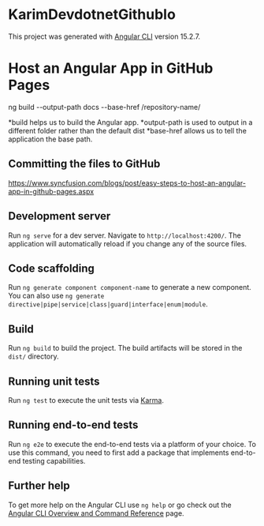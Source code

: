 # KarimDevdotnetGithubIo

This project was generated with [Angular CLI](https://github.com/angular/angular-cli) version 15.2.7.

# Host an Angular App in GitHub Pages

ng build --output-path docs --base-href /repository-name/

*build helps us to build the Angular app. *output-path is used to output in a different folder rather than the default dist *base-href allows us to tell the application the base path.

## Committing the files to GitHub

https://www.syncfusion.com/blogs/post/easy-steps-to-host-an-angular-app-in-github-pages.aspx

## Development server

Run `ng serve` for a dev server. Navigate to `http://localhost:4200/`. The application will automatically reload if you change any of the source files.

## Code scaffolding

Run `ng generate component component-name` to generate a new component. You can also use `ng generate directive|pipe|service|class|guard|interface|enum|module`.

## Build

Run `ng build` to build the project. The build artifacts will be stored in the `dist/` directory.

## Running unit tests

Run `ng test` to execute the unit tests via [Karma](https://karma-runner.github.io).

## Running end-to-end tests

Run `ng e2e` to execute the end-to-end tests via a platform of your choice. To use this command, you need to first add a package that implements end-to-end testing capabilities.

## Further help

To get more help on the Angular CLI use `ng help` or go check out the [Angular CLI Overview and Command Reference](https://angular.io/cli) page.
